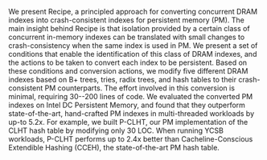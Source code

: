 We present Recipe, a principled approach for converting concurrent
DRAM indexes into crash-consistent indexes for persistent memory
(PM). The main insight behind Recipe is that isolation provided by a
certain class of concurrent in-memory indexes can be translated with
small changes to crash-consistency when the same index is used in
PM. We present a set of conditions that enable the identification of
this class of DRAM indexes, and the actions to be taken to convert
each index to be persistent. Based on these conditions and conversion
actions, we modify five different DRAM indexes based on B+ trees,
tries, radix trees, and hash tables to their crash-consistent PM
counterparts. The effort involved in this conversion is minimal,
requiring 30--200 lines of code. We evaluated the converted PM indexes
on Intel DC Persistent Memory, and found that they outperform
state-of-the-art, hand-crafted PM indexes in multi-threaded workloads
by up-to 5.2x. For example, we built P-CLHT, our PM implementation of
the CLHT hash table by modifying only 30 LOC. When running YCSB
workloads, P-CLHT performs up to 2.4x better than Cacheline-Conscious
Extendible Hashing (CCEH), the state-of-the-art PM hash table.